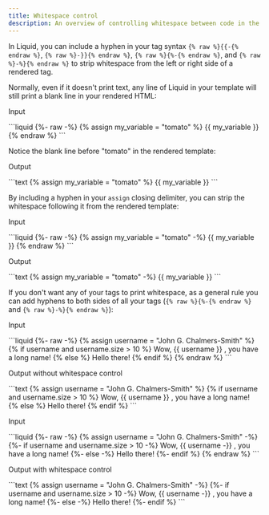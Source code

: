 ```yaml
---
title: Whitespace control
description: An overview of controlling whitespace between code in the Liquid template language.
---
```


In Liquid, you can include a hyphen in your tag syntax `{% raw %}{{-{% endraw %}`, `{% raw %}-}}{% endraw %}`, `{% raw %}{%-{% endraw %}`, and `{% raw %}-%}{% endraw %}` to strip whitespace from the left or right side of a rendered tag.

Normally, even if it doesn't print text, any line of Liquid in your template will still print a blank line in your rendered HTML:

<p class="code-label">Input</p>
```liquid
{%- raw -%}
{% assign my_variable = "tomato" %}
{{ my_variable }}
{% endraw %}
```

Notice the blank line before "tomato" in the rendered template:

<p class="code-label">Output</p>
```text
{% assign my_variable = "tomato" %}
{{ my_variable }}
```

By including a hyphen in your `assign` closing delimiter, you can strip the whitespace following it from the rendered template:

<p class="code-label">Input</p>
```liquid
{%- raw -%}
{% assign my_variable = "tomato" -%}
{{ my_variable }}
{% endraw %}
```

<p class="code-label">Output</p>
```text
{% assign my_variable = "tomato" -%}
{{ my_variable }}
```

If you don't want any of your tags to print whitespace, as a general rule you can add hyphens to both sides of all your tags (`{% raw %}{%-{% endraw %}` and `{% raw %}-%}{% endraw %}`):

<p class="code-label">Input</p>
```liquid
{%- raw -%}
{% assign username = "John G. Chalmers-Smith" %}
{% if username and username.size > 10 %}
  Wow, {{ username }} , you have a long name!
{% else %}
  Hello there!
{% endif %}
{% endraw %}
```

<p class="code-label">Output without whitespace control</p>
```text
{% assign username = "John G. Chalmers-Smith" %}
{% if username and username.size > 10 %}
  Wow, {{ username }} , you have a long name!
{% else %}
  Hello there!
{% endif %}
```

<p class="code-label">Input</p>
```liquid
{%- raw -%}
{% assign username = "John G. Chalmers-Smith" -%}
{%- if username and username.size > 10 -%}
  Wow, {{ username -}} , you have a long name!
{%- else -%}
  Hello there!
{%- endif %}
{% endraw %}
```

<p class="code-label">Output with whitespace control</p>
```text
{% assign username = "John G. Chalmers-Smith" -%}
{%- if username and username.size > 10 -%}
  Wow, {{ username -}} , you have a long name!
{%- else -%}
  Hello there!
{%- endif %}
```

